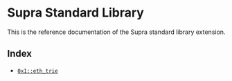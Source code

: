 
<a id="@Supra_Standard_Library_0"></a>

# Supra Standard Library


This is the reference documentation of the Supra standard library extension.


<a id="@Index_1"></a>

## Index


-  [`0x1::eth_trie`](eth_trie.md#0x1_eth_trie)


[move-book]: https://aptos.dev/move/book/SUMMARY

